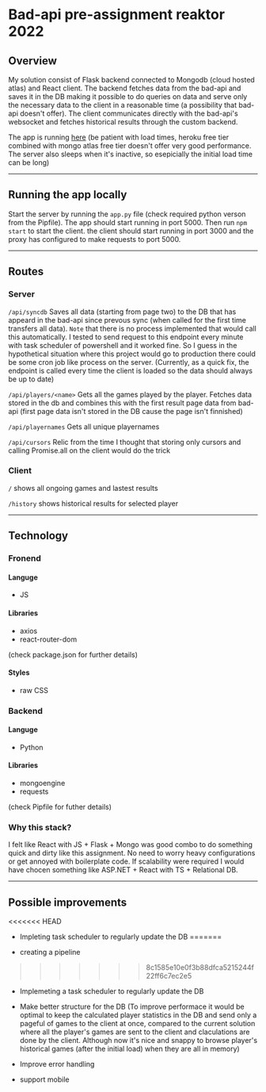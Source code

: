 # Bad-api pre-assignment reaktor 2022

## Overview
My solution consist of Flask backend connected to Mongodb (cloud hosted atlas) and React client. The backend fetches data from the bad-api and saves it in the DB making it possible to do queries on data and serve only the necessary data to the client in a reasonable time (a possibility that bad-api doesn't offer). The client communicates directly with the bad-api's websocket and fetches historical results through the custom backend. 

The app is running [here](https://reaktorrpsserver.herokuapp.com/) (be patient with load times, heroku free tier combined with mongo atlas free tier doesn't offer very good performance. The server also sleeps when it's inactive, so esepicially the initial load time can be long)
___

## Running the app locally 

Start the server by running the `app.py` file (check required python verson from the Pipfile). The app should start running in port 5000. Then run `npm start` to start the client. the client should start running in port 3000 and the proxy has configured to make requests to port 5000.

___

## Routes

### Server
`/api/syncdb` Saves all data (starting from page two) to the DB that has appeard 
in the bad-api since prevous sync (when called for the first time transfers all data). `Note` that  there is no process implemented that would call this automatically. I tested to send request to this endpoint every minute with task scheduler of powershell and it worked fine. So I guess in the hypothetical situation where this project would go to production there could be some cron job like process on the server. (Currently, as a quick fix, the endpoint is called every time the client is loaded so the data should always be up to date)
  
`/api/players/<name>` Gets all the games played by the player. Fetches data stored in the db and combines this with the first result page data from bad-api (first page data isn't stored in the DB cause the page isn't finnished) 

`/api/playernames` Gets all unique playernames  

`/api/cursors` Relic from the time I thought that storing only cursors and calling Promise.all on the client would do the trick

### Client
`/` shows all ongoing games and lastest results  

`/history` shows historical results for selected player


___
## Technology

### Fronend

#### Languge
- JS

#### Libraries
- axios
- react-router-dom  

(check package.json for further details)

#### Styles
- raw CSS

### Backend

#### Languge
- Python

#### Libraries
- mongoengine
- requests

(check Pipfile for futher details)

### Why this stack?
I felt like React with JS + Flask + Mongo was good combo to do something quick and dirty like this assignment. No need to worry heavy configurations or get annoyed with boilerplate code. If scalability were required I would have chocen something like ASP.NET + React with TS + Relational DB.

___
## Possible improvements
<<<<<<< HEAD
- Impleting task scheduler to regularly update the DB 
=======

- creating a pipeline
>>>>>>> 8c1585e10e0f3b88dfca5215244f22ff6c7ec2e5

- Implemeting a task scheduler to regularly update the DB 

- Make better structure for the DB (To improve performace it would be optimal to keep the calculated player statistics in the DB and send only a pageful of games to the client at once, compared to the current solution where all the player's games are sent to the client and claculations are done by the client. Although now it's nice and snappy to browse player's historical games (after the initial load) when they are all in memory)

- Improve error handling

- support mobile



